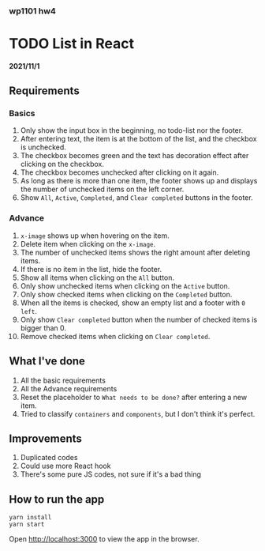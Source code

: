 ### wp1101 hw4
# TODO List in React
####  2021/11/1

## Requirements
### Basics
1. Only show the input box in the beginning, no todo-list nor the footer.
2. After entering text, the item is at the bottom of the list, and the checkbox is unchecked.
3. The checkbox becomes green and the text has decoration effect after clicking on the checkbox. 
4. The checkbox becomes unchecked after clicking on it again.
5. As long as there is more than one item, the footer shows up and displays the number of unchecked items on the left corner.
6. Show `All`, `Active`, `Completed`, and `Clear completed` buttons in the footer.

### Advance
1. `x-image` shows up when hovering on the item.
2. Delete item when clicking on the `x-image`.
3. The number of unchecked items shows the right amount after deleting items.
4. If there is no item in the list, hide the footer.
5. Show all items when clicking on the `All` button.
6. Only show unchecked items when clicking on the `Active` button.
7. Only show checked items when clicking on the `Completed` button.
8. When all the items is checked, show an empty list and a footer with `0 left`.
9. Only show `Clear completed` button when the number of checked items is bigger than 0.
10. Remove checked items when clicking on `Clear completed`.

## What I've done
1. All the basic requirements
2. All the Advance requirements
3. Reset the placeholder to `What needs to be done?` after entering a new item. 
4. Tried to classify `containers` and `components`, but I don't think it's perfect.

## Improvements
1. Duplicated codes
2. Could use more React hook
3. There's some pure JS codes, not sure if it's a bad thing


## How to run the app
`yarn install`  
`yarn start`

Open [http://localhost:3000](http://localhost:3000) to view the app in the browser.